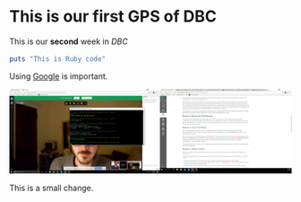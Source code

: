 # This is our first GPS of DBC

This is our **second** week in *DBC*

```ruby
puts "This is Ruby code"
```

Using [Google](HTTP://www.google.com) is important.

![Screen shot](2017-01-31.png)

This is a small change.

